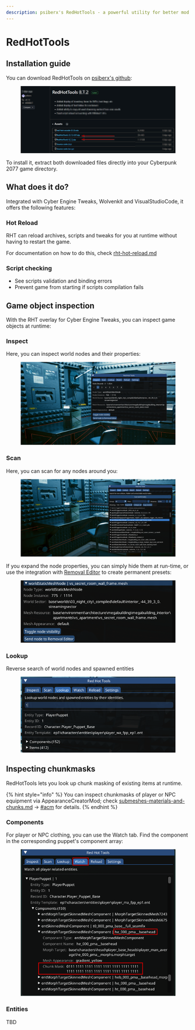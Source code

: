 ```yaml
---
description: psiberx's RedHotTools - a powerful utility for better mod development
---
```


# RedHotTools

## Installation guide

You can download RedHotTools on [psiberx's github](https://github.com/psiberx/cp2077-red-hot-tools/releases):

<figure><img src="../../../.gitbook/assets/install_redhottools.png" alt=""><figcaption></figcaption></figure>

To install it, extract both downloaded files directly into your Cyberpunk 2077 game directory.

## What does it do?

Integrated with Cyber Engine Tweaks, Wolvenkit and VisualStudioCode, it offers the following features:

### Hot Reload

RHT can reload archives, scripts and tweaks for you at runtime without having to restart the game.

For documentation on how to do this, check [rht-hot-reload.md](rht-hot-reload.md "mention")

### Script checking

* See scripts validation and binding errors
* Prevent game from starting if scripts compilation fails

## Game object inspection

With the RHT overlay for Cyber Engine Tweaks, you can inspect game objects at runtime:

### Inspect

Here, you can inspect world nodes and their properties:

<figure><img src="../../../.gitbook/assets/rht_inspect_tab.png" alt=""><figcaption></figcaption></figure>

### Scan

Here, you can scan for any nodes around you:

<figure><img src="../../../.gitbook/assets/rht_scan_tab.png" alt=""><figcaption></figcaption></figure>

If you expand the node properties, you can simply hide them at run-time, or use the integration with [Removal Editor](https://github.com/justarandomguyintheinternet/CP77\_removalEditor) to create permanent presets:

<figure><img src="../../../.gitbook/assets/rht_toggle_node.png" alt=""><figcaption></figcaption></figure>

### Lookup

Reverse search of world nodes and spawned entities

<figure><img src="../../../.gitbook/assets/rht_lookup_tab.png" alt=""><figcaption></figcaption></figure>

## Inspecting chunkmasks

RedHotTools lets you look up chunk masking of existing items at runtime.

{% hint style="info" %}
You can inspect chunkmasks of player or NPC equipment via AppearanceCreatorMod; check [submeshes-materials-and-chunks.md](../../files-and-what-they-do/3d-objects-.mesh-files/submeshes-materials-and-chunks.md "mention") -> [#acm](../../files-and-what-they-do/3d-objects-.mesh-files/submeshes-materials-and-chunks.md#acm "mention") for details.
{% endhint %}

### Components

For player or NPC clothing, you can use the Watch tab. Find the component in the corresponding puppet's component array:

<figure><img src="../../../.gitbook/assets/red_hot_tools_inspect_chunkmasks.png" alt=""><figcaption></figcaption></figure>

### Entities

TBD
